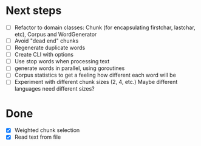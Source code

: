 # Next steps

- [ ] Refactor to domain classes: Chunk (for encapsulating firstchar, lastchar,
	etc), Corpus and WordGenerator
- [ ] Avoid "dead end" chunks
- [ ] Regenerate duplicate words
- [ ] Create CLI with options
- [ ] Use stop words when processing text
- [ ] generate words in parallel, using goroutines
- [ ] Corpus statistics to get a feeling how different each word will be
- [ ] Experiment with different chunk sizes (2, 4, etc.) Maybe different
	languages need different sizes?

# Done

- [x] Weighted chunk selection
- [x] Read text from file
